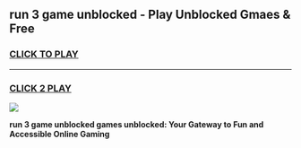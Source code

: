 
## run 3 game unblocked - Play Unblocked Gmaes & Free
<h3>
<a href="https://news.freeplayer.one?title=run_3_game_unblocked&ref=16F">CLICK TO PLAY</a></h3>
<hr>

<h3>
<a href="https://news.freeplayer.one?title=run_3_game_unblocked&ref=16F">CLICK 2 PLAY</a>
  
</h3>

<a href="https://news.freeplayer.one?title=run_3_game_unblocked&ref=16F/"><img src="https://clearcache.store/games.png"></a>


**run 3 game unblocked games unblocked: Your Gateway to Fun and Accessible Online Gaming**
